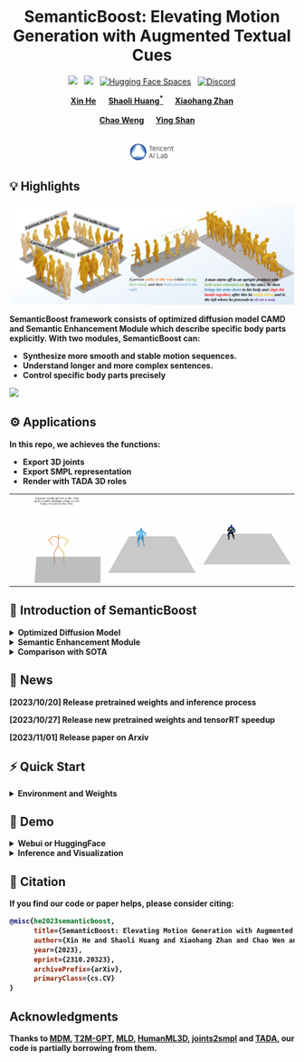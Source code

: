 <div align="center">

<h1> SemanticBoost: Elevating Motion Generation with Augmented Textual Cues </h1>

  <a href='https://arxiv.org/abs/2310.20323'><img src='https://img.shields.io/badge/ArXiv-PDF-red'></a> &nbsp; <a href='https://blackgold3.github.io/SemanticBoost/'><img src='https://img.shields.io/badge/Project-Page-Green'></a> &nbsp; [![Hugging Face Spaces](https://img.shields.io/badge/%F0%9F%A4%97%20Hugging%20Face-Spaces-blue)](https://huggingface.co/spaces/Kleinhe/SemanticBoost)  &nbsp; [![Discord](https://dcbadge.vercel.app/api/server/rrayYqZ4tf?style=flat)](https://discord.gg/rrayYqZ4tf)


<div>
    <b><a href="https://github.com/blackgold3" target="_blank">Xin He</a></b> &emsp;
    <b><a href="https://scholar.google.com/citations?user=o31BPFsAAAAJ&hl=en" target="_blank">Shaoli Huang<sup>*</sup></a> &emsp;
    <b><a href="https://xiaohangzhan.github.io/" target="_blank">Xiaohang Zhan</a><br></b>  <br>
    <b><a href="https://scholar.google.com/citations?user=pRA19-8AAAAJ&hl=en" target="_blank">Chao Weng</a></b> &emsp;
    <b><a href="https://scholar.google.com/citations?user=4oXBp9UAAAAJ&hl=zh-TW" target="_blank">Ying Shan</a></b> &emsp;
</div>
<br>

<a href="https://ai.tencent.com/ailab/zh/index"><img src='figs/ailab.png' width=80></a>


</div>

## 💡 Highlights

<img src="figs/teaser.png" alt="Alt text" title="Our method">

SemanticBoost framework consists of optimized diffusion model **CAMD** and **Semantic Enhancement Module** which describe specific body parts explicitly. With two modules, SemanticBoost can:

- Synthesize more smooth and stable motion sequences.
- Understand longer and more complex sentences.
- Control specific body parts precisely

<img src="figs/teaser.gif"> 

## ⚙ Applications


In this repo, we achieves the functions:

- Export 3D joints
- Export SMPL representation
- Render with TADA 3D roles

<table>
  <tr>
    <td><img src="figs/joints.gif"></td>
    <td><img src="figs/mesh.gif"></td>
    <td><img src="figs/batman.gif"></td>
  </tr>
</table>

## 📰 Introduction of SemanticBoost

<details>
  <summary><b>Optimized Diffusion Model</b></summary>
  <img src="figs/framework.png">
</details>

<details>
  <summary><b>Semantic Enhancement Module</b></summary>
  <img src="figs/semantic.png">
</details>

<details>
  <summary><b>Comparison with SOTA</b></summary>
  <img src="figs/results.png">
</details>

## 📢 News

[2023/10/20] **Release pretrained weights and inference process**

[2023/10/27] **Release new pretrained weights and tensorRT speedup**

[2023/11/01] **Release paper on Arxiv**

## ⚡️ Quick Start

<details>
  <summary><b>Environment and Weights</b></summary>

### 1. Dependencies

```sh
##### create new environment for conda 
conda create -n boost python==3.9.15
#### install dependencies
conda activate boost
pip install -r requirements.txt
```

### 2. Linux Package - Debian (EGL package for render)
```sh
sudo apt-get install freeglut3-dev
```

### 3. Pretrained Weights
```sh
bash scripts/prepare.sh
```

### 4. (Optional) TADA Support

- Download Choice 1

  - Download charactors in 
  > https://drive.google.com/file/d/1rbkIpRmvPaVD9AJeCxWqBBYHkRIwrNmC/view

  - Download Init Pose in

  > https://tada.is.tue.mpg.de/download.php

  - Save two zip files in the root dir and then run command

  ```sh
  bash scripts/tada_process.sh
  ```

- Download Choice 2

  ```sh
  bash scripts/tada_goole.sh
  ```

### 5. (Optional) TensorRT Inference

- Download TensorRT SDK, we test with TensorRT-8.6.0 and pytorch 2.0.1
  > https://developer.nvidia.com/nvidia-tensorrt-8x-download

- Set environment

  ```sh
  export LD_LIBRARY_PATH=/data/TensorRT-8.6.0.12/lib:$LD_LIBRARY_PATH
  export PATH=/data/TensorRT-8.6.0.12/bin:$PATH
  ```

- Install python api

  ```sh
  pip install /data/TensorRT-8.6.0.12/python/tensorrt-8.6.0-cp39-none-linux_x86_64.whl
  ```

- Export TensorRT engine

  ```sh
  bash scripts/quanti.sh
  ```

### 6. (Optional) Download Blender 2.93 to export fbx file
```sh
bash scripts/blender_prepare.sh
```

</details>

## 👀 Demo

<details>

<summary><b>Webui or HuggingFace</b></summary>

Run the following script to launch webui, then visit [0.0.0.0:7860](http://0.0.0.0:7860)

```sh
python app.py
```

</details>

<details>

<summary><b>Inference and Visualization</b></summary>

### Parameters for inference

```py
'''
--prompt     Input textual description for generation
--mode       Which model to generate motion sequences
--render     Render mode [3dslow, 3dfast, joints]
--size       The resolution of output video
--role       TADA role name, default is None
--length     The total frames of output video, fps=20
-f --follow  If the camera follow the motion process during render.
-e --export  If export fbx file which will cost more time.
'''
```

### General Visualization

```sh
python inference.py --prompt "A person walks forward and sits down on the chair." --length "120" --mode ncamd --size 1024 --render "3dslow" -f -e
```

### TADA Visualization

```sh
######## More tada_role please refer to TADA-100
python inference.py --prompt "A person walks forward and sits down on the chair." --mode ncamd --size 1024 --render "3dslow" --role "Iron Man" --length "120"
```

### Long Motion Synthesis by DoubleTake

```sh
python inference.py --prompt "A person walks forward.| A person dances in place.| A person walks backwards." --mode ncamd --size 1024 --render "3dslow" --length "120|100|120"
```

</details>

## 📖 Citation

If you find our code or paper helps, please consider citing:

```bibtex
@misc{he2023semanticboost,
      title={SemanticBoost: Elevating Motion Generation with Augmented Textual Cues}, 
      author={Xin He and Shaoli Huang and Xiaohang Zhan and Chao Wen and Ying Shan},
      year={2023},
      eprint={2310.20323},
      archivePrefix={arXiv},
      primaryClass={cs.CV}
}
```

## Acknowledgments

Thanks to [MDM](https://github.com/ChenFengYe/motion-latent-diffusion), [T2M-GPT](https://github.com/Mael-zys/T2M-GPT), [MLD](https://github.com/ChenFengYe/motion-latent-diffusion),  [HumanML3D](https://github.com/EricGuo5513/HumanML3D), [joints2smpl](https://github.com/wangsen1312/joints2smpl) and [TADA](https://github.com/TingtingLiao/TADA), our code is partially borrowing from them.
